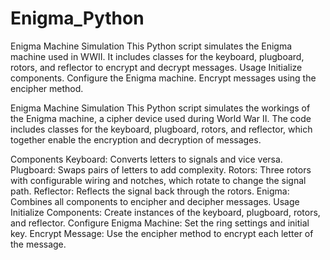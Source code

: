 
# Enigma_Python
Enigma Machine Simulation This Python script simulates the Enigma machine used in WWII. It includes classes for the keyboard, plugboard, rotors, and reflector to encrypt and decrypt messages.  Usage Initialize components. Configure the Enigma machine. Encrypt messages using the encipher method.

Enigma Machine Simulation
This Python script simulates the workings of the Enigma machine, a cipher device used during World War II. The code includes classes for the keyboard, plugboard, rotors, and reflector, which together enable the encryption and decryption of messages.

Components
Keyboard: Converts letters to signals and vice versa.
Plugboard: Swaps pairs of letters to add complexity.
Rotors: Three rotors with configurable wiring and notches, which rotate to change the signal path.
Reflector: Reflects the signal back through the rotors.
Enigma: Combines all components to encipher and decipher messages.
Usage
Initialize Components: Create instances of the keyboard, plugboard, rotors, and reflector.
Configure Enigma Machine: Set the ring settings and initial key.
Encrypt Message: Use the encipher method to encrypt each letter of the message.
